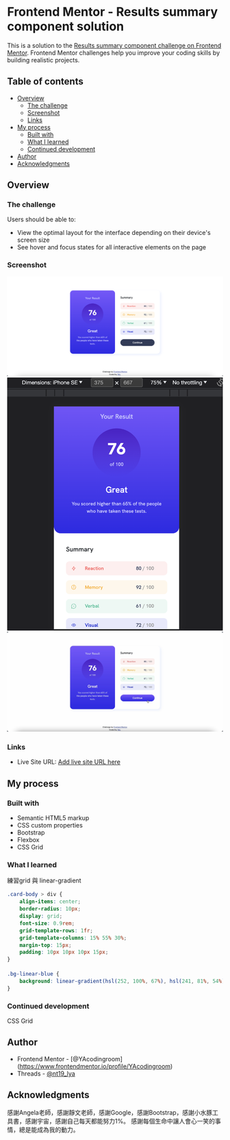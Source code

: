 # Frontend Mentor - Results summary component solution

This is a solution to the [Results summary component challenge on Frontend Mentor](https://www.frontendmentor.io/challenges/results-summary-component-CE_K6s0maV). Frontend Mentor challenges help you improve your coding skills by building realistic projects. 

## Table of contents

- [Overview](#overview)
  - [The challenge](#the-challenge)
  - [Screenshot](#screenshot)
  - [Links](#links)
- [My process](#my-process)
  - [Built with](#built-with)
  - [What I learned](#what-i-learned)
  - [Continued development](#continued-development)
- [Author](#author)
- [Acknowledgments](#acknowledgments)

## Overview
### The challenge
Users should be able to:
- View the optimal layout for the interface depending on their device's screen size
- See hover and focus states for all interactive elements on the page

### Screenshot
![desktop](screenshot/desktop.png)
![mobile](screenshot/mobile.png)
![active](screenshot/active.png)

### Links
- Live Site URL: [Add live site URL here](https://your-live-site-url.com)

## My process
### Built with
- Semantic HTML5 markup
- CSS custom properties
- Bootstrap
- Flexbox
- CSS Grid

### What I learned
練習grid 與 linear-gradient

```css
.card-body > div {
    align-items: center;
    border-radius: 10px;
    display: grid;
    font-size: 0.9rem;
    grid-template-rows: 1fr;
    grid-template-columns: 15% 55% 30%;
    margin-top: 15px;
    padding: 10px 10px 10px 15px;
}

.bg-linear-blue {
    background: linear-gradient(hsl(252, 100%, 67%), hsl(241, 81%, 54%));
}
```

### Continued development
CSS Grid

## Author
- Frontend Mentor - [@YAcodingroom]
(https://www.frontendmentor.io/profile/YAcodingroom)
- Threads - [@nt19_lya](https://www.threads.net/@nt19_lya)

## Acknowledgments
感謝Angela老師，感謝靜文老師，感謝Google，感謝Bootstrap，感謝小水豚工具書，感謝宇宙，感謝自己每天都能努力1%。
感謝每個生命中讓人會心一笑的事情，總是能成為我的動力。